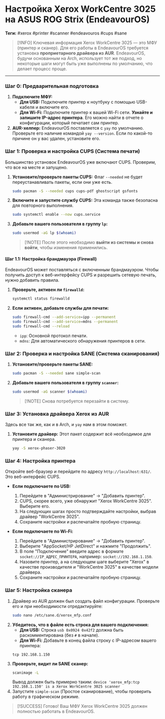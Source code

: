 
# Настройка Xerox WorkCentre 3025 на ASUS ROG Strix (EndeavourOS)

**Теги:** #xerox #printer #scanner #endeavouros #cups #sane

> [!INFO] Ключевая информация
> Xerox WorkCentre 3025 — это МФУ (принтер и сканер). Для его работы в EndeavourOS требуется установка **проприетарного драйвера из AUR**. EndeavourOS, будучи основанным на Arch, использует тот же подход, но некоторые шаги могут быть уже выполнены по умолчанию, что делает процесс проще.

---

### Шаг 0: Предварительная подготовка

1.  **Подключите МФУ:**
    *   **Для USB:** Подключите принтер к ноутбуку с помощью USB-кабеля и включите его.
    *   **Для Wi-Fi:** Подключите принтер к вашей Wi-Fi сети. **Узнайте и запишите IP-адрес принтера**. Его можно найти в отчете о конфигурации, который печатает сам принтер.
2.  **AUR-хелпер:** EndeavourOS поставляется с `yay` по умолчанию. Проверьте его наличие командой `yay --version`. Если по какой-то причине он у вас удален, установите его.

### Шаг 1: Проверка и настройка CUPS (Система печати)

Большинство установок EndeavourOS уже включают CUPS. Проверим, что все на месте и запущено.

1.  **Установите/проверьте пакеты CUPS:** Флаг `--needed` не будет переустанавливать пакеты, если они уже есть.
    ```bash
    sudo pacman -S --needed cups cups-pdf ghostscript gsfonts
    ```
2.  **Включите и запустите службу CUPS:** Эта команда также безопасна для повторного выполнения.
    ```bash
    sudo systemctl enable --now cups.service
    ```
3.  **Добавьте вашего пользователя в группу `lp`:**
    ```bash
    sudo usermod -aG lp $(whoami)
    ```
    > [!NOTE] После этого необходимо **выйти из системы и снова войти**, чтобы изменения применились.

#### Шаг 1.1: Настройка брандмауэра (Firewall)

EndeavourOS может поставляться с включенным брандмауэром. Чтобы получить доступ к веб-интерфейсу CUPS и разрешить сетевую печать, нужно добавить правила.

1.  **Проверьте, активен ли `firewalld`:**
    ```bash
    systemctl status firewalld
    ```
2.  **Если активен, добавьте службы для печати:**
    ```bash
    sudo firewall-cmd --add-service=ipp --permanent
    sudo firewall-cmd --add-service=mdns --permanent
    sudo firewall-cmd --reload
    ```
    *   `ipp`: Основной протокол печати.
    *   `mdns`: Для автоматического обнаружения принтеров в сети.

### Шаг 2: Проверка и настройка SANE (Система сканирования)

1.  **Установите/проверьте пакеты SANE:**
    ```bash
    sudo pacman -S --needed sane simple-scan
    ```
2.  **Добавьте вашего пользователя в группу `scanner`:**
    ```bash
    sudo usermod -aG scanner $(whoami)
    ```
    > [!NOTE] Снова потребуется перезайти в систему.

### Шаг 3: Установка драйвера Xerox из AUR

Здесь все так же, как и в Arch, и `yay` нам в этом поможет.

1.  **Установите драйвер:** Этот пакет содержит всё необходимое для принтера и сканера.
    ```bash
    yay -S xerox-phaser-3020
    ```

### Шаг 4: Настройка принтера

Откройте веб-браузер и перейдите по адресу `http://localhost:631/`. Это веб-интерфейс CUPS.

*   **Если подключаете по USB:**
    1.  Перейдите в "Администрирование" -> "Добавить принтер".
    2.  CUPS, скорее всего, уже обнаружит "Xerox WorkCentre 3025". Выберите его.
    3.  На следующих шагах просто подтверждайте настройки, выбрав драйвер "WorkCentre 3025".
    4.  Сохраните настройки и распечатайте пробную страницу.

*   **Если подключаете по Wi-Fi:**
    1.  Перейдите в "Администрирование" -> "Добавить принтер".
    2.  Выберите "AppSocket/HP JetDirect" и нажмите "Продолжить".
    3.  В поле "Подключение" введите адрес в формате `socket://IP_АДРЕС_ПРИНТЕРА`, например: `socket://192.168.1.150`.
    4.  Назовите принтер, а на следующем шаге выберите "Xerox" в качестве производителя и "WorkCentre 3025" в качестве модели драйвера.
    5.  Сохраните настройки и распечатайте пробную страницу.

### Шаг 5: Настройка сканера

1.  Драйвер из AUR должен был создать файл конфигурации. Проверьте его и при необходимости отредактируйте:
    ```bash
    sudo nano /etc/sane.d/xerox_mfp.conf
    ```
2.  **Убедитесь, что в файле есть строка для вашего подключения:**
    *   **Для USB:** Строка `usb 0x0924 0x42f2` должна быть раскомментирована (без `#` в начале).
    *   **Для Wi-Fi:** Добавьте в конец файла строку с IP-адресом вашего принтера:
      ```
      tcp 192.168.1.150
      ```
3.  **Проверьте, видит ли SANE сканер:**
    ```bash
    scanimage -L
    ```
    Вывод должен быть примерно таким: `device 'xerox_mfp:tcp 192.168.1.150' is a Xerox WorkCentre 3025 scanner`
4.  Запустите `simple-scan` (Простое сканирование), чтобы проверить работу в графическом режиме.

> [!SUCCESS] Готово!
> Ваш МФУ Xerox WorkCentre 3025 должен полностью работать в EndeavourOS.